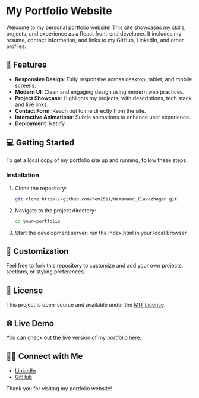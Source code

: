# My Portfolio Website

Welcome to my personal portfolio website! This site showcases my skills, projects, and experience as a React front-end developer. It includes my resume, contact information, and links to my GitHub, LinkedIn, and other profiles.

## 🚀 Features

- **Responsive Design**: Fully responsive across desktop, tablet, and mobile screens.
- **Modern UI**: Clean and engaging design using modern web practices.
- **Project Showcase**: Highlights my projects, with descriptions, tech stack, and live links.
- **Contact Form**: Reach out to me directly from the site.
- **Interactive Animations**: Subtle animations to enhance user experience.
- **Deployment**: Netlify

## 💻 Getting Started

To get a local copy of my portfolio site up and running, follow these steps.

### Installation

1. Clone the repository:

   ```bash
   git clone https://github.com/hem2511/Hemanand_Ilavazhagan.git
   ```

2. Navigate to the project directory:

   ```bash
   cd your-portfolio
   ```

3. Start the development server:
   run the index.html in your local Browser

## 📝 Customization

Feel free to fork this repository to customize and add your own projects, sections, or styling preferences.

## 📄 License

This project is open-source and available under the [MIT License](LICENSE).

## 🌐 Live Demo

You can check out the live version of my portfolio [here](https://hemanand-ilavazhagan.netlify.app/).

## 🙋‍♂️ Connect with Me

- [LinkedIn](https://www.linkedin.com/in/hemanand-ilavazhagan/)
- [GitHub](https://github.com/hem2511/)

Thank you for visiting my portfolio website!

